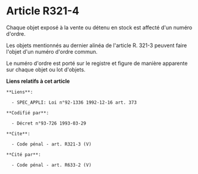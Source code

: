 # Article R321-4

Chaque objet exposé à la vente ou détenu en stock est affecté d'un numéro d'ordre. 

Les objets mentionnés au dernier alinéa de l'article R. 321-3 peuvent faire l'objet d'un numéro d'ordre commun. 

Le numéro d'ordre est porté sur le registre et figure de manière apparente sur chaque objet ou lot d'objets.

**Liens relatifs à cet article**

	**Liens**:

	  - SPEC_APPLI: Loi n°92-1336 1992-12-16 art. 373

	**Codifié par**:

	  - Décret n°93-726 1993-03-29

	**Cite**:

	  - Code pénal - art. R321-3 (V)

	**Cité par**:

	  - Code pénal - art. R633-2 (V)
